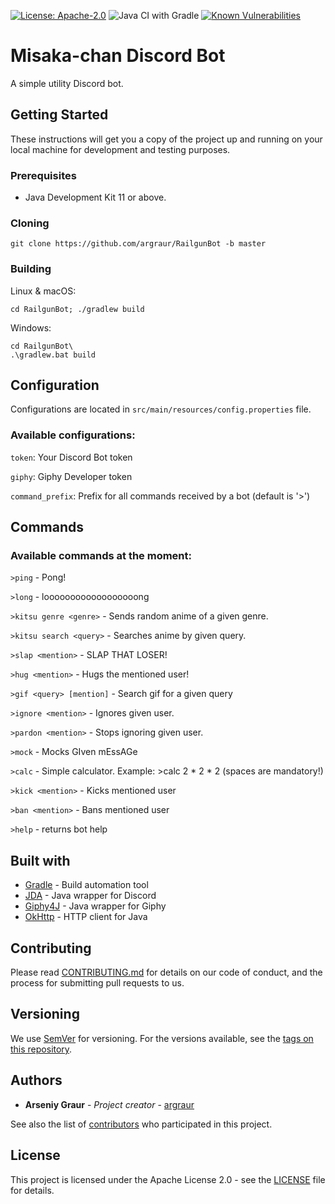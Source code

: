 [![License: Apache-2.0](https://img.shields.io/badge/License-Apache%202.0-yellow.svg)](http://www.apache.org/licenses/LICENSE-2.0)
![Java CI with Gradle](https://github.com/argraur/RailgunBot/workflows/Java%20CI%20with%20Gradle/badge.svg)
[![Known Vulnerabilities](https://snyk.io/test/github/argraur/RailgunBot/badge.svg?targetFile=build.gradle)](https://snyk.io/test/github/argraur/RailgunBot?targetFile=build.gradle)

# Misaka-chan Discord Bot

A simple utility Discord bot.

## Getting Started

These instructions will get you a copy of the project up and running on your local machine for development and testing purposes.

### Prerequisites

* Java Development Kit 11 or above.

### Cloning

```
git clone https://github.com/argraur/RailgunBot -b master
```

### Building

Linux & macOS:
```
cd RailgunBot; ./gradlew build
```

Windows:
```
cd RailgunBot\
.\gradlew.bat build
```

## Configuration

Configurations are located in `src/main/resources/config.properties` file.

### Available configurations:

`token`: Your Discord Bot token

`giphy`: Giphy Developer token

`command_prefix`: Prefix for all commands received by a bot (default is '>')

## Commands

### Available commands at the moment:

`>ping` - Pong!

`>long` - loooooooooooooooooong

`>kitsu genre <genre>` - Sends random anime of a given genre.

`>kitsu search <query>` - Searches anime by given query.

`>slap <mention>` - SLAP THAT LOSER!

`>hug <mention>` - Hugs the mentioned user!

`>gif <query> [mention]` - Search gif for a given query

`>ignore <mention>` - Ignores given user.

`>pardon <mention>` - Stops ignoring given user.

`>mock` -  Mocks GIven mEssAGe

`>calc` - Simple calculator. Example: >calc 2 * 2 * 2 (spaces are mandatory!)

`>kick <mention>` - Kicks mentioned user

`>ban <mention>` - Bans mentioned user

`>help` - returns bot help

## Built with

* [Gradle](https://github.com/gradle/gradle) - Build automation tool
* [JDA](https://github.com/DV8FromTheWorld/JDA) - Java wrapper for Discord
* [Giphy4J](https://github.com/keshrath/Giphy4J) - Java wrapper for Giphy
* [OkHttp](https://github.com/square/okhttp) - HTTP client for Java

## Contributing

Please read [CONTRIBUTING.md](CONTRIBUTING.md) for details on our code of conduct, and the process for submitting pull requests to us.

## Versioning

We use [SemVer](http://semver.org/) for versioning. For the versions available, see the [tags on this repository](https://github.com/your/project/tags). 

## Authors

* **Arseniy Graur** - *Project creator* - [argraur](https://github.com/argraur)

See also the list of [contributors](https://github.com/argraur/RailgunBot/contributors) who participated in this project.

## License

This project is licensed under the Apache License 2.0 - see the [LICENSE](LICENSE) file for details.